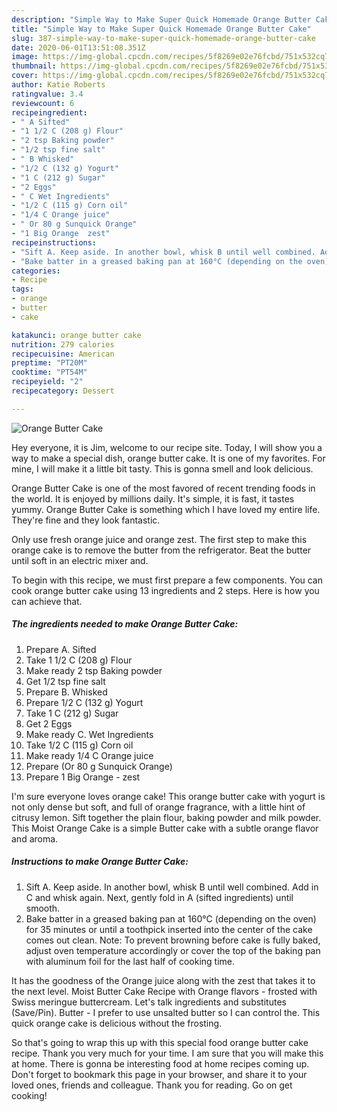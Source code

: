 ```yaml
---
description: "Simple Way to Make Super Quick Homemade Orange Butter Cake"
title: "Simple Way to Make Super Quick Homemade Orange Butter Cake"
slug: 387-simple-way-to-make-super-quick-homemade-orange-butter-cake
date: 2020-06-01T13:51:08.351Z
image: https://img-global.cpcdn.com/recipes/5f8269e02e76fcbd/751x532cq70/orange-butter-cake-recipe-main-photo.jpg
thumbnail: https://img-global.cpcdn.com/recipes/5f8269e02e76fcbd/751x532cq70/orange-butter-cake-recipe-main-photo.jpg
cover: https://img-global.cpcdn.com/recipes/5f8269e02e76fcbd/751x532cq70/orange-butter-cake-recipe-main-photo.jpg
author: Katie Roberts
ratingvalue: 3.4
reviewcount: 6
recipeingredient:
- " A Sifted"
- "1 1/2 C (208 g) Flour"
- "2 tsp Baking powder"
- "1/2 tsp fine salt"
- " B Whisked"
- "1/2 C (132 g) Yogurt"
- "1 C (212 g) Sugar"
- "2 Eggs"
- " C Wet Ingredients"
- "1/2 C (115 g) Corn oil"
- "1/4 C Orange juice"
- " Or 80 g Sunquick Orange"
- "1 Big Orange  zest"
recipeinstructions:
- "Sift A. Keep aside. In another bowl, whisk B until well combined. Add in C and whisk again. Next, gently fold in A (sifted ingredients) until smooth."
- "Bake batter in a greased baking pan at 160°C (depending on the oven) for 35 minutes or until a toothpick inserted into the center of the cake comes out clean. Note: To prevent browning before cake is fully baked, adjust oven temperature accordingly or cover the top of the baking pan with aluminum foil for the last half of cooking time."
categories:
- Recipe
tags:
- orange
- butter
- cake

katakunci: orange butter cake 
nutrition: 279 calories
recipecuisine: American
preptime: "PT20M"
cooktime: "PT54M"
recipeyield: "2"
recipecategory: Dessert

---
```



![Orange Butter Cake](https://img-global.cpcdn.com/recipes/5f8269e02e76fcbd/751x532cq70/orange-butter-cake-recipe-main-photo.jpg)

Hey everyone, it is Jim, welcome to our recipe site. Today, I will show you a way to make a special dish, orange butter cake. It is one of my favorites. For mine, I will make it a little bit tasty. This is gonna smell and look delicious.

Orange Butter Cake is one of the most favored of recent trending foods in the world. It is enjoyed by millions daily. It's simple, it is fast, it tastes yummy. Orange Butter Cake is something which I have loved my entire life. They're fine and they look fantastic.

Only use fresh orange juice and orange zest. The first step to make this orange cake is to remove the butter from the refrigerator. Beat the butter until soft in an electric mixer and.


To begin with this recipe, we must first prepare a few components. You can cook orange butter cake using 13 ingredients and 2 steps. Here is how you can achieve that.

<!--inarticleads1-->

##### The ingredients needed to make Orange Butter Cake:

1. Prepare  A. Sifted
1. Take 1 1/2 C (208 g) Flour
1. Make ready 2 tsp Baking powder
1. Get 1/2 tsp fine salt
1. Prepare  B. Whisked
1. Prepare 1/2 C (132 g) Yogurt
1. Take 1 C (212 g) Sugar
1. Get 2 Eggs
1. Make ready  C. Wet Ingredients
1. Take 1/2 C (115 g) Corn oil
1. Make ready 1/4 C Orange juice
1. Prepare  (Or 80 g Sunquick Orange)
1. Prepare 1 Big Orange - zest


I&#39;m sure everyone loves orange cake! This orange butter cake with yogurt is not only dense but soft, and full of orange fragrance, with a little hint of citrusy lemon. Sift together the plain flour, baking powder and milk powder. This Moist Orange Cake is a simple Butter cake with a subtle orange flavor and aroma. 

<!--inarticleads2-->

##### Instructions to make Orange Butter Cake:

1. Sift A. Keep aside. In another bowl, whisk B until well combined. Add in C and whisk again. Next, gently fold in A (sifted ingredients) until smooth.
1. Bake batter in a greased baking pan at 160°C (depending on the oven) for 35 minutes or until a toothpick inserted into the center of the cake comes out clean. Note: To prevent browning before cake is fully baked, adjust oven temperature accordingly or cover the top of the baking pan with aluminum foil for the last half of cooking time.


It has the goodness of the Orange juice along with the zest that takes it to the next level. Moist Butter Cake Recipe with Orange flavors - frosted with Swiss meringue buttercream. Let&#39;s talk ingredients and substitutes (Save/Pin). Butter - I prefer to use unsalted butter so I can control the. This quick orange cake is delicious without the frosting. 

So that's going to wrap this up with this special food orange butter cake recipe. Thank you very much for your time. I am sure that you will make this at home. There is gonna be interesting food at home recipes coming up. Don't forget to bookmark this page in your browser, and share it to your loved ones, friends and colleague. Thank you for reading. Go on get cooking!

